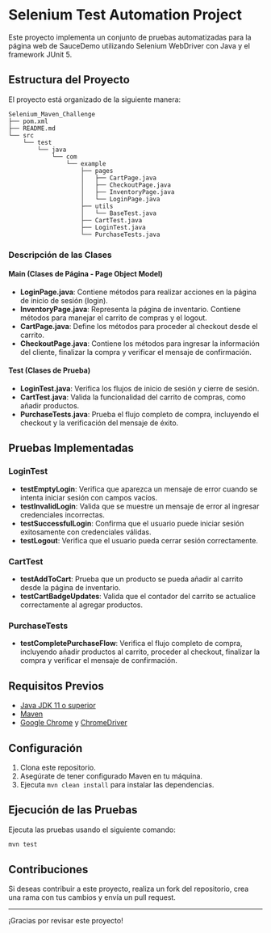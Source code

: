 
# Selenium Test Automation Project

Este proyecto implementa un conjunto de pruebas automatizadas para la página web de SauceDemo utilizando Selenium WebDriver con Java y el framework JUnit 5.

## Estructura del Proyecto

El proyecto está organizado de la siguiente manera:

```
Selenium_Maven_Challenge
├── pom.xml
├── README.md
└── src
    └── test
        └── java
            └── com
                └── example
                    ├── pages
                    │   ├── CartPage.java
                    │   ├── CheckoutPage.java
                    │   ├── InventoryPage.java
                    │   └── LoginPage.java
                    ├── utils
                    │   └── BaseTest.java
                    ├── CartTest.java
                    ├── LoginTest.java
                    └── PurchaseTests.java
```

### Descripción de las Clases

#### Main (Clases de Página - Page Object Model)
- **LoginPage.java**: Contiene métodos para realizar acciones en la página de inicio de sesión (login).
- **InventoryPage.java**: Representa la página de inventario. Contiene métodos para manejar el carrito de compras y el logout.
- **CartPage.java**: Define los métodos para proceder al checkout desde el carrito.
- **CheckoutPage.java**: Contiene los métodos para ingresar la información del cliente, finalizar la compra y verificar el mensaje de confirmación.

#### Test (Clases de Prueba)
- **LoginTest.java**: Verifica los flujos de inicio de sesión y cierre de sesión.
- **CartTest.java**: Valida la funcionalidad del carrito de compras, como añadir productos.
- **PurchaseTests.java**: Prueba el flujo completo de compra, incluyendo el checkout y la verificación del mensaje de éxito.

## Pruebas Implementadas

### LoginTest
- **testEmptyLogin**: Verifica que aparezca un mensaje de error cuando se intenta iniciar sesión con campos vacíos.
- **testInvalidLogin**: Valida que se muestre un mensaje de error al ingresar credenciales incorrectas.
- **testSuccessfulLogin**: Confirma que el usuario puede iniciar sesión exitosamente con credenciales válidas.
- **testLogout**: Verifica que el usuario pueda cerrar sesión correctamente.

### CartTest
- **testAddToCart**: Prueba que un producto se pueda añadir al carrito desde la página de inventario.
- **testCartBadgeUpdates**: Valida que el contador del carrito se actualice correctamente al agregar productos.

### PurchaseTests
- **testCompletePurchaseFlow**: Verifica el flujo completo de compra, incluyendo añadir productos al carrito, proceder al checkout, finalizar la compra y verificar el mensaje de confirmación.

## Requisitos Previos

- [Java JDK 11 o superior](https://www.oracle.com/java/technologies/javase-jdk11-downloads.html)
- [Maven](https://maven.apache.org/)
- [Google Chrome](https://www.google.com/chrome/) y [ChromeDriver](https://chromedriver.chromium.org/)

## Configuración

1. Clona este repositorio.
2. Asegúrate de tener configurado Maven en tu máquina.
3. Ejecuta `mvn clean install` para instalar las dependencias.

## Ejecución de las Pruebas

Ejecuta las pruebas usando el siguiente comando:

```bash
mvn test
```

## Contribuciones

Si deseas contribuir a este proyecto, realiza un fork del repositorio, crea una rama con tus cambios y envía un pull request.

---

¡Gracias por revisar este proyecto!
